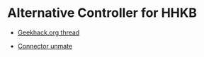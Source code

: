 # Alternative Controller for HHKB

* [Geekhack.org thread](https://geekhack.org/index.php?topic=12047.0)

* [Connector unmate](https://geekhack.org/index.php?topic=12047.msg1543860#msg1543860)